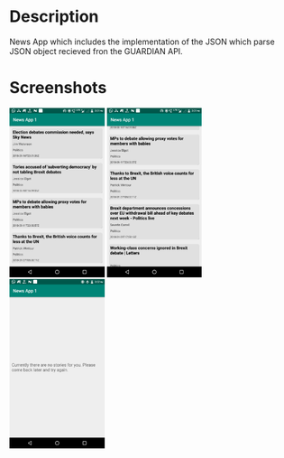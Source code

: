 # Description
News App which includes the implementation of the JSON which parse JSON object recieved fron the GUARDIAN API. 

# Screenshots
<img src="Screenshots/ss1.png" height="300em" />  <img src="Screenshots/ss2.png" height="300em" />  <img src="Screenshots/ss3.png" height="300em" />
